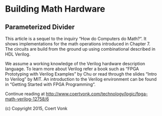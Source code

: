 # Building Math Hardware
## Parameterized Divider

This article is a sequel to the inquiry “How do Computers do Math?“.  It shows implementations for the math operations introduced in Chapter 7.  The circuits are build from the ground up using combinational described in HDL Verilog.

We assume a working knowledge of the Verilog hardware description language.  To learn more about Verilog refer a book such as “FPGA Prototyping with Verilog Examples” by Chu or read through the slides “Intro to Verilog” by MIT.  An introduction to the Verilog environment can be found in “Getting Started with FPGA Programming“.

Continue reading at http://www.coertvonk.com/technology/logic/fpga-math-verilog-12758/6

(c) Copyright 2015, Coert Vonk
